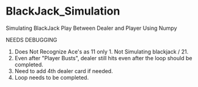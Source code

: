 # BlackJack_Simulation
Simulating BlackJack Play Between Dealer and Player Using Numpy

NEEDS DEBUGGING 
1. Does Not Recognize Ace's as 11 only 1. Not Simulating blackjack / 21. 
2. Even after "Player Busts", dealer still hits even after the loop should be completed. 
3. Need to add 4th dealer card if needed. 
4. Loop needs to be completed.
